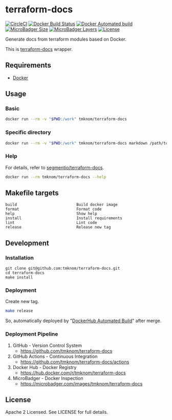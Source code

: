 # terraform-docs

[![CircleCI](https://circleci.com/gh/tmknom/terraform-docs.svg?style=svg)](https://circleci.com/gh/tmknom/terraform-docs)
[![Docker Build Status](https://img.shields.io/docker/build/tmknom/terraform-docs.svg)](https://hub.docker.com/r/tmknom/terraform-docs/builds/)
[![Docker Automated build](https://img.shields.io/docker/automated/tmknom/terraform-docs.svg)](https://hub.docker.com/r/tmknom/terraform-docs/)
[![MicroBadger Size](https://img.shields.io/microbadger/image-size/tmknom/terraform-docs.svg)](https://microbadger.com/images/tmknom/terraform-docs)
[![MicroBadger Layers](https://img.shields.io/microbadger/layers/tmknom/terraform-docs.svg)](https://microbadger.com/images/tmknom/terraform-docs)
[![License](https://img.shields.io/github/license/tmknom/terraform-docs.svg)](https://opensource.org/licenses/Apache-2.0)

Generate docs from terraform modules based on Docker.

This is [terraform-docs](https://github.com/segmentio/terraform-docs) wrapper.

## Requirements

- [Docker](https://www.docker.com/)

## Usage

### Basic

```sh
docker run --rm -v "$PWD:/work" tmknom/terraform-docs
```

### Specific directory

```sh
docker run --rm -v "$PWD:/work" tmknom/terraform-docs markdown /path/to/dir
```

### Help

For details, refer to [segmentio/terraform-docs](https://github.com/segmentio/terraform-docs).

```sh
docker run --rm tmknom/terraform-docs --help
```

## Makefile targets

```text
build                          Build docker image
format                         Format code
help                           Show help
install                        Install requirements
lint                           Lint code
release                        Release new tag
```

## Development

### Installation

```shell
git clone git@github.com:tmknom/terraform-docs.git
cd terraform-docs
make install
```

### Deployment

Create new tag.

```sh
make release
```

So, automatically deployed by "[DockerHub Automated Build](https://docs.docker.com/docker-hub/builds/)" after merge.

### Deployment Pipeline

1. GitHub - Version Control System
   - <https://github.com/tmknom/terraform-docs>
2. GitHub Actions - Continuous Integration
   - <https://github.com/tmknom/terraform-docs/actions>
3. Docker Hub - Docker Registry
   - <https://hub.docker.com/r/tmknom/terraform-docs>
4. MicroBadger - Docker Inspection
   - <https://microbadger.com/images/tmknom/terraform-docs>

## License

Apache 2 Licensed. See LICENSE for full details.
